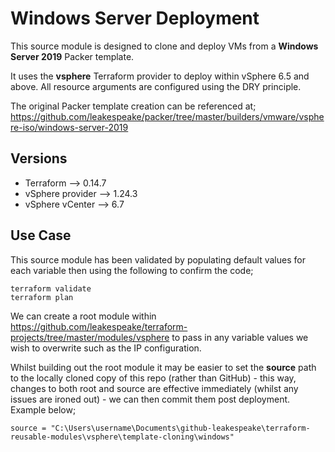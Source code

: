 # Windows Server Deployment

This source module is designed to clone and deploy VMs from a **Windows Server 2019** Packer template. 

It uses the **vsphere** Terraform provider to deploy within vSphere 6.5 and above. All resource arguments are configured using the DRY principle.

The original Packer template creation can be referenced at; https://github.com/leakespeake/packer/tree/master/builders/vmware/vsphere-iso/windows-server-2019

## Versions

- Terraform --> 0.14.7
- vSphere provider --> 1.24.3
- vSphere vCenter --> 6.7

## Use Case

This source module has been validated by populating default values for each variable then using the following to confirm the code;

```
terraform validate
terraform plan
```

We can create a root module within https://github.com/leakespeake/terraform-projects/tree/master/modules/vsphere to pass in any variable values we wish to overwrite such as the IP configuration.

Whilst building out the root module it may be easier to set the **source** path to the locally cloned copy of this repo (rather than GitHub) - this way, changes to both root and source are effective immediately (whilst any issues are ironed out) - we can then commit them post deployment. Example below;

```
source = "C:\Users\username\Documents\github-leakespeake\terraform-reusable-modules\vsphere\template-cloning\windows"
```